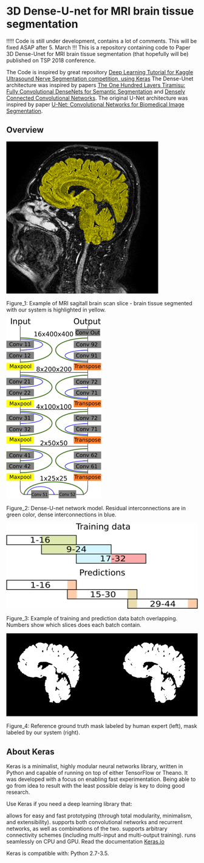 # 3D Dense-U-net for MRI brain tissue segmentation
!!!!! Code is still under development, contains a lot of comments. This will be fixed ASAP after 5. March !!!
This is a repository containing code to Paper 3D Dense-Unet for MRI brain tissue segmentation (that hopefully will be) published on TSP 2018 conference.

The Code is inspired by great repository [Deep Learning Tutorial for Kaggle Ultrasound Nerve Segmentation competition, using Keras](https://github.com/jocicmarko/ultrasound-nerve-segmentation.)
The Dense-Unet architecture was inspired by papers [The One Hundred Layers Tiramisu: Fully Convolutional DenseNets for Semantic Segmentation](https://arxiv.org/pdf/1611.09326.pdf) and [Densely Connected Convolutional Networks](https://arxiv.org/pdf/1608.06993.pdf).
The original U-Net architecture was inspired by paper [U-Net: Convolutional Networks for Biomedical Image Segmentation](http://lmb.informatik.uni-freiburg.de/people/ronneber/u-net/).


## Overview

![img/combination.png](img/combination.png)


Figure_1: Example of MRI sagitall brain scan slice - brain tissue segmented with our system is highlighted in yellow.


![img/unet_final.png](img/unet_final.png)


Figure_2: Dense-U-net network model. Residual interconnections are in green color, dense interconnections in blue.


![img/dataset.png](img/dataset.png)


Figure_3: Example of training and prediction data batch overlapping. Numbers show which slices does each batch contain.


![img/twomask.png](img/twomask.png)


Figure_4: Reference ground truth mask labeled by human expert (left), mask labeled by our system (right).

## About Keras

Keras is a minimalist, highly modular neural networks library, written in Python and capable of running on top of either TensorFlow or Theano. It was developed with a focus on enabling fast experimentation. Being able to go from idea to result with the least possible delay is key to doing good research.

Use Keras if you need a deep learning library that:

allows for easy and fast prototyping (through total modularity, minimalism, and extensibility).
supports both convolutional networks and recurrent networks, as well as combinations of the two.
supports arbitrary connectivity schemes (including multi-input and multi-output training).
runs seamlessly on CPU and GPU.
Read the documentation [Keras.io](http://keras.io/)

Keras is compatible with: Python 2.7-3.5.
